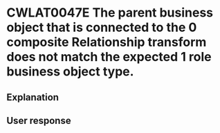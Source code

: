 # CWLAT0047E The parent business object that is connected to the 0 composite Relationship transform does not match the expected 1 role business object type.

## Explanation

## User response